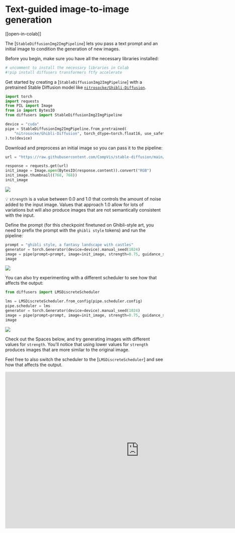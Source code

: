 <!--Copyright 2023 The HuggingFace Team. All rights reserved.

Licensed under the Apache License, Version 2.0 (the "License"); you may not use this file except in compliance with
the License. You may obtain a copy of the License at

http://www.apache.org/licenses/LICENSE-2.0

Unless required by applicable law or agreed to in writing, software distributed under the License is distributed on
an "AS IS" BASIS, WITHOUT WARRANTIES OR CONDITIONS OF ANY KIND, either express or implied. See the License for the
specific language governing permissions and limitations under the License.
-->

# Text-guided image-to-image generation

[[open-in-colab]]

The [`StableDiffusionImg2ImgPipeline`] lets you pass a text prompt and an initial image to condition the generation of new images.

Before you begin, make sure you have all the necessary libraries installed:

```py
# uncomment to install the necessary libraries in Colab
#!pip install diffusers transformers ftfy accelerate
```

Get started by creating a [`StableDiffusionImg2ImgPipeline`] with a pretrained Stable Diffusion model like [`nitrosocke/Ghibli-Diffusion`](https://huggingface.co/nitrosocke/Ghibli-Diffusion).

```python
import torch
import requests
from PIL import Image
from io import BytesIO
from diffusers import StableDiffusionImg2ImgPipeline

device = "cuda"
pipe = StableDiffusionImg2ImgPipeline.from_pretrained(
    "nitrosocke/Ghibli-Diffusion", torch_dtype=torch.float16, use_safetensors=True
).to(device)
```

Download and preprocess an initial image so you can pass it to the pipeline:

```python
url = "https://raw.githubusercontent.com/CompVis/stable-diffusion/main/assets/stable-samples/img2img/sketch-mountains-input.jpg"

response = requests.get(url)
init_image = Image.open(BytesIO(response.content)).convert("RGB")
init_image.thumbnail((768, 768))
init_image
```

<div class="flex justify-center">
    <img src="https://huggingface.co/datasets/YiYiXu/test-doc-assets/resolve/main/image_2_image_using_diffusers_cell_8_output_0.jpeg"/>
</div>

<Tip>

💡 `strength` is a value between 0.0 and 1.0 that controls the amount of noise added to the input image. Values that approach 1.0 allow for lots of variations but will also produce images that are not semantically consistent with the input.

</Tip>

Define the prompt (for this checkpoint finetuned on Ghibli-style art, you need to prefix the prompt with the `ghibli style` tokens) and run the pipeline:

```python
prompt = "ghibli style, a fantasy landscape with castles"
generator = torch.Generator(device=device).manual_seed(1024)
image = pipe(prompt=prompt, image=init_image, strength=0.75, guidance_scale=7.5, generator=generator).images[0]
image
```

<div class="flex justify-center">
    <img src="https://huggingface.co/datasets/huggingface/documentation-images/resolve/main/diffusers/ghibli-castles.png"/>
</div>

You can also try experimenting with a different scheduler to see how that affects the output:

```python
from diffusers import LMSDiscreteScheduler

lms = LMSDiscreteScheduler.from_config(pipe.scheduler.config)
pipe.scheduler = lms
generator = torch.Generator(device=device).manual_seed(1024)
image = pipe(prompt=prompt, image=init_image, strength=0.75, guidance_scale=7.5, generator=generator).images[0]
image
```

<div class="flex justify-center">
    <img src="https://huggingface.co/datasets/huggingface/documentation-images/resolve/main/diffusers/lms-ghibli.png"/>
</div>

Check out the Spaces below, and try generating images with different values for `strength`. You'll notice that using lower values for `strength` produces images that are more similar to the original image.

Feel free to also switch the scheduler to the [`LMSDiscreteScheduler`] and see how that affects the output.

<iframe
	src="https://stevhliu-ghibli-img2img.hf.space"
	frameborder="0"
	width="850"
	height="500"
></iframe>

